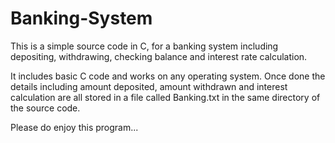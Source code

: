 # Banking-System
This is a simple source code in C, for a banking system including depositing, withdrawing, checking balance and interest rate calculation.


It includes basic C code and works on any operating system.
Once done the details including amount deposited, amount withdrawn and interest calculation are all stored in a file called Banking.txt in the same directory of the source code.

Please do enjoy this program...
